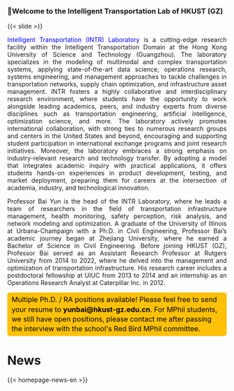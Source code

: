 <!--p style="text-align:justify">
HKUST(GZ), officially opened on September 1, 2022, is the new campus of the Hong Kong University of Science and Technology (HKUST) located in Guangzhou, China, and the third university co-managed by mainland China and Hong Kong. It aims to explore new frontiers in cross-disciplinary education and innovate pedagogies, cultivating forward-looking talents with global vision through its four interdisciplinary Hubs and innovative programs like the Red Bird MPhil Program. HKUST(GZ) is expected to play a constructive role in promoting higher education reform, educational collaboration between Hong Kong and mainland China, and the development of the Greater Bay Area.
</p-->

### 👋Welcome to the Intelligent Transportation Lab of HKUST (GZ)

{{< slide >}}

<p style="text-align:justify">
<span style="color: blue;">Intelligent Transportation (INTR) Laboratory</span> is a cutting-edge research facility within the Intelligent Transportation Domain at the Hong Kong University of Science and Technology (Guangzhou). The laboratory specializes in the modeling of multimodal and complex transportation systems, applying state-of-the-art data science, operations research, systems engineering, and management approaches to tackle challenges in transportation networks, supply chain optimization, and infrastructure asset management. INTR fosters a highly collaborative and interdisciplinary research environment, where students have the opportunity to work alongside leading academics, peers, and industry experts from diverse disciplines such as transportation engineering, artificial intelligence, optimization science, and more. The laboratory actively promotes international collaboration, with strong ties to numerous research groups and centers in the United States and beyond, encouraging and supporting student participation in international exchange programs and joint research initiatives. Moreover, the laboratory embraces a strong emphasis on industry-relevant research and technology transfer. By adopting a model that integrates academic inquiry with practical applications, it offers students hands-on experiences in product development, testing, and market deployment, preparing them for careers at the intersection of academia, industry, and technological innovation.
</p>

<p style="text-align:justify">
Professor Bai Yun is the head of the INTR Laboratory, where he leads a team of researchers in the field of transportation infrastructure management, health monitoring, safety perception, risk analysis, and network modeling and optimization. A graduate of the University of Illinois at Urbana-Champaign with a Ph.D. in Civil Engineering, Professor Bai’s academic journey began at Zhejiang University, where he earned a Bachelor of Science in Civil Engineering. Before joining HKUST (GZ), Professor Bai served as an Assistant Research Professor at Rutgers University from 2014 to 2022, where he delved into the management and optimization of transportation infrastructure. His research career includes a postdoctoral fellowship at UIUC from 2013 to 2014 and an internship as an Operations Research Analyst at Caterpillar Inc. in 2012.
</p>

<style>
    .highlight-box {
        display: inline-block; /* 使div能够与文本流并排显示 */
        padding: 5px 10px; /* 内边距，根据需要调整 */
        background-color: #FFC107; /* 背景颜色，这里使用橙色 */
        color: #000; /* 文字颜色为黑色 */
        border-radius: 6px; /* 设置圆角，可根据喜好调整数值 */
        line-height: 1.4; /* 保持适当的行间距 */
        font-size: 16px; /* 字体大小，可根据需要调整 */
        word-break: break-word; /* 允许长单词换行 */
    }
</style>

<div class="highlight-box">Multiple Ph.D. / RA positions available! Please feel free to send your resume to <b>yunbai@hkust-gz.edu.cn</b>. For MPhil students, we still have open positions, please contact me after passing the interview with the school's Red Bird MPhil committee. </div>

# News

{{< homepage-news-en >}}

<!--
# Quick Links

{{< quick-link-en >}} -->

<center><script type='text/javascript' id='clustrmaps' src='//cdn.clustrmaps.com/map_v2.js?cl=b0ebe1&w=240&t=tt&d=rHwZIUHygR7fCRFA70s67FSjavPKaWgpT9BDKPiXDm8&co=ffffff&cmo=3acc3a&cmn=ff5353&ct=808080'></script></center>
